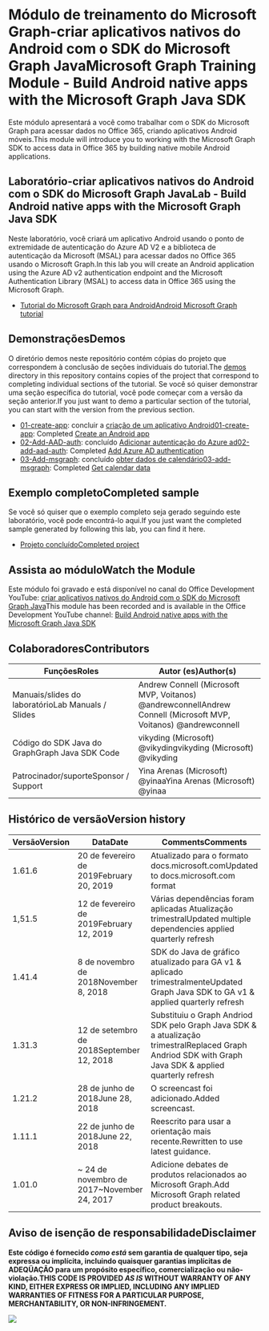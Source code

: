# <a name="microsoft-graph-training-module---build-android-native-apps-with-the-microsoft-graph-java-sdk"></a><span data-ttu-id="1c95b-101">Módulo de treinamento do Microsoft Graph-criar aplicativos nativos do Android com o SDK do Microsoft Graph Java</span><span class="sxs-lookup"><span data-stu-id="1c95b-101">Microsoft Graph Training Module - Build Android native apps with the Microsoft Graph Java SDK</span></span>

<span data-ttu-id="1c95b-102">Este módulo apresentará a você como trabalhar com o SDK do Microsoft Graph para acessar dados no Office 365, criando aplicativos Android móveis.</span><span class="sxs-lookup"><span data-stu-id="1c95b-102">This module will introduce you to working with the Microsoft Graph SDK to access data in Office 365 by building native mobile Android applications.</span></span>

## <a name="lab---build-android-native-apps-with-the-microsoft-graph-java-sdk"></a><span data-ttu-id="1c95b-103">Laboratório-criar aplicativos nativos do Android com o SDK do Microsoft Graph Java</span><span class="sxs-lookup"><span data-stu-id="1c95b-103">Lab - Build Android native apps with the Microsoft Graph Java SDK</span></span>

<span data-ttu-id="1c95b-104">Neste laboratório, você criará um aplicativo Android usando o ponto de extremidade de autenticação do Azure AD V2 e a biblioteca de autenticação da Microsoft (MSAL) para acessar dados no Office 365 usando o Microsoft Graph.</span><span class="sxs-lookup"><span data-stu-id="1c95b-104">In this lab you will create an Android application using the Azure AD v2 authentication endpoint and the Microsoft Authentication Library (MSAL) to access data in Office 365 using the Microsoft Graph.</span></span>

- [<span data-ttu-id="1c95b-105">Tutorial do Microsoft Graph para Android</span><span class="sxs-lookup"><span data-stu-id="1c95b-105">Android Microsoft Graph tutorial</span></span>](https://docs.microsoft.com/graph/tutorials/android)

## <a name="demos"></a><span data-ttu-id="1c95b-106">Demonstrações</span><span class="sxs-lookup"><span data-stu-id="1c95b-106">Demos</span></span>

<span data-ttu-id="1c95b-107">O [](./demos) diretório demos neste repositório contém cópias do projeto que correspondem à conclusão de seções individuais do tutorial.</span><span class="sxs-lookup"><span data-stu-id="1c95b-107">The [demos](./demos) directory in this repository contains copies of the project that correspond to completing individual sections of the tutorial.</span></span> <span data-ttu-id="1c95b-108">Se você só quiser demonstrar uma seção específica do tutorial, você pode começar com a versão da seção anterior.</span><span class="sxs-lookup"><span data-stu-id="1c95b-108">If you just want to demo a particular section of the tutorial, you can start with the version from the previous section.</span></span>

- <span data-ttu-id="1c95b-109">[01-create-app](demos/01-create-app): concluir a [criação de um aplicativo Android](https://docs.microsoft.com/graph/tutorials/android?tutorial-step=1)</span><span class="sxs-lookup"><span data-stu-id="1c95b-109">[01-create-app](demos/01-create-app): Completed [Create an Android app](https://docs.microsoft.com/graph/tutorials/android?tutorial-step=1)</span></span>
- <span data-ttu-id="1c95b-110">[02-Add-AAD-auth](demos/02-add-aad-auth): concluído [Adicionar autenticação do Azure ad](https://docs.microsoft.com/graph/tutorials/android?tutorial-step=3)</span><span class="sxs-lookup"><span data-stu-id="1c95b-110">[02-add-aad-auth](demos/02-add-aad-auth): Completed [Add Azure AD authentication](https://docs.microsoft.com/graph/tutorials/android?tutorial-step=3)</span></span>
- <span data-ttu-id="1c95b-111">[03-Add-msgraph](demos/03-add-msgraph): concluído [obter dados de calendário](https://docs.microsoft.com/graph/tutorials/android?tutorial-step=4)</span><span class="sxs-lookup"><span data-stu-id="1c95b-111">[03-add-msgraph](demos/03-add-msgraph): Completed [Get calendar data](https://docs.microsoft.com/graph/tutorials/android?tutorial-step=4)</span></span>

## <a name="completed-sample"></a><span data-ttu-id="1c95b-112">Exemplo completo</span><span class="sxs-lookup"><span data-stu-id="1c95b-112">Completed sample</span></span>

<span data-ttu-id="1c95b-113">Se você só quiser que o exemplo completo seja gerado seguindo este laboratório, você pode encontrá-lo aqui.</span><span class="sxs-lookup"><span data-stu-id="1c95b-113">If you just want the completed sample generated by following this lab, you can find it here.</span></span>

- [<span data-ttu-id="1c95b-114">Projeto concluído</span><span class="sxs-lookup"><span data-stu-id="1c95b-114">Completed project</span></span>](demos/03-add-msgraph)

## <a name="watch-the-module"></a><span data-ttu-id="1c95b-115">Assista ao módulo</span><span class="sxs-lookup"><span data-stu-id="1c95b-115">Watch the Module</span></span>

<span data-ttu-id="1c95b-116">Este módulo foi gravado e está disponível no canal do Office Development YouTube: [criar aplicativos nativos do Android com o SDK do Microsoft Graph Java](https://youtu.be/Yk0FMwXanck)</span><span class="sxs-lookup"><span data-stu-id="1c95b-116">This module has been recorded and is available in the Office Development YouTube channel: [Build Android native apps with the Microsoft Graph Java SDK](https://youtu.be/Yk0FMwXanck)</span></span>

## <a name="contributors"></a><span data-ttu-id="1c95b-117">Colaboradores</span><span class="sxs-lookup"><span data-stu-id="1c95b-117">Contributors</span></span>

| <span data-ttu-id="1c95b-118">Funções</span><span class="sxs-lookup"><span data-stu-id="1c95b-118">Roles</span></span>                | <span data-ttu-id="1c95b-119">Autor (es)</span><span class="sxs-lookup"><span data-stu-id="1c95b-119">Author(s)</span></span>                                               |
| -------------------- | ------------------------------------------------------- |
| <span data-ttu-id="1c95b-120">Manuais/slides do laboratório</span><span class="sxs-lookup"><span data-stu-id="1c95b-120">Lab Manuals / Slides</span></span> | <span data-ttu-id="1c95b-121">Andrew Connell (Microsoft MVP, Voitanos) @andrewconnell</span><span class="sxs-lookup"><span data-stu-id="1c95b-121">Andrew Connell (Microsoft MVP, Voitanos) @andrewconnell</span></span> |
| <span data-ttu-id="1c95b-122">Código do SDK Java do Graph</span><span class="sxs-lookup"><span data-stu-id="1c95b-122">Graph Java SDK Code</span></span>  | <span data-ttu-id="1c95b-123">vikyding (Microsoft) @vikyding</span><span class="sxs-lookup"><span data-stu-id="1c95b-123">vikyding (Microsoft) @vikyding</span></span>                          |
| <span data-ttu-id="1c95b-124">Patrocinador/suporte</span><span class="sxs-lookup"><span data-stu-id="1c95b-124">Sponsor / Support</span></span>    | <span data-ttu-id="1c95b-125">Yina Arenas (Microsoft) @yinaa</span><span class="sxs-lookup"><span data-stu-id="1c95b-125">Yina Arenas (Microsoft) @yinaa</span></span>                          |

## <a name="version-history"></a><span data-ttu-id="1c95b-126">Histórico de versão</span><span class="sxs-lookup"><span data-stu-id="1c95b-126">Version history</span></span>

| <span data-ttu-id="1c95b-127">Versão</span><span class="sxs-lookup"><span data-stu-id="1c95b-127">Version</span></span> | <span data-ttu-id="1c95b-128">Data</span><span class="sxs-lookup"><span data-stu-id="1c95b-128">Date</span></span>               | <span data-ttu-id="1c95b-129">Comments</span><span class="sxs-lookup"><span data-stu-id="1c95b-129">Comments</span></span>                                                                   |
| ------- | ------------------ | -------------------------------------------------------------------------- |
| <span data-ttu-id="1c95b-130">1.6</span><span class="sxs-lookup"><span data-stu-id="1c95b-130">1.6</span></span>     | <span data-ttu-id="1c95b-131">20 de fevereiro de 2019</span><span class="sxs-lookup"><span data-stu-id="1c95b-131">February 20, 2019</span></span>  | <span data-ttu-id="1c95b-132">Atualizado para o formato docs.microsoft.com</span><span class="sxs-lookup"><span data-stu-id="1c95b-132">Updated to docs.microsoft.com format</span></span>      |
| <span data-ttu-id="1c95b-133">1,5</span><span class="sxs-lookup"><span data-stu-id="1c95b-133">1.5</span></span>     | <span data-ttu-id="1c95b-134">12 de fevereiro de 2019</span><span class="sxs-lookup"><span data-stu-id="1c95b-134">February 12, 2019</span></span>  | <span data-ttu-id="1c95b-135">Várias dependências foram aplicadas Atualização trimestral</span><span class="sxs-lookup"><span data-stu-id="1c95b-135">Updated multiple dependencies applied quarterly refresh</span></span>                    |
| <span data-ttu-id="1c95b-136">1.4</span><span class="sxs-lookup"><span data-stu-id="1c95b-136">1.4</span></span>     | <span data-ttu-id="1c95b-137">8 de novembro de 2018</span><span class="sxs-lookup"><span data-stu-id="1c95b-137">November 8, 2018</span></span>   | <span data-ttu-id="1c95b-138">SDK do Java de gráfico atualizado para GA v1 & aplicado trimestralmente</span><span class="sxs-lookup"><span data-stu-id="1c95b-138">Updated Graph Java SDK to GA v1 & applied quarterly refresh</span></span>                |
| <span data-ttu-id="1c95b-139">1.3</span><span class="sxs-lookup"><span data-stu-id="1c95b-139">1.3</span></span>     | <span data-ttu-id="1c95b-140">12 de setembro de 2018</span><span class="sxs-lookup"><span data-stu-id="1c95b-140">September 12, 2018</span></span> | <span data-ttu-id="1c95b-141">Substituiu o Graph Andriod SDK pelo Graph Java SDK & a atualização trimestral</span><span class="sxs-lookup"><span data-stu-id="1c95b-141">Replaced Graph Andriod SDK with Graph Java SDK & applied quarterly refresh</span></span> |
| <span data-ttu-id="1c95b-142">1.2</span><span class="sxs-lookup"><span data-stu-id="1c95b-142">1.2</span></span>     | <span data-ttu-id="1c95b-143">28 de junho de 2018</span><span class="sxs-lookup"><span data-stu-id="1c95b-143">June 28, 2018</span></span>      | <span data-ttu-id="1c95b-144">O screencast foi adicionado.</span><span class="sxs-lookup"><span data-stu-id="1c95b-144">Added screencast.</span></span>                                                          |
| <span data-ttu-id="1c95b-145">1.1</span><span class="sxs-lookup"><span data-stu-id="1c95b-145">1.1</span></span>     | <span data-ttu-id="1c95b-146">22 de junho de 2018</span><span class="sxs-lookup"><span data-stu-id="1c95b-146">June 22, 2018</span></span>      | <span data-ttu-id="1c95b-147">Reescrito para usar a orientação mais recente.</span><span class="sxs-lookup"><span data-stu-id="1c95b-147">Rewritten to use latest guidance.</span></span>                                          |
| <span data-ttu-id="1c95b-148">1.0</span><span class="sxs-lookup"><span data-stu-id="1c95b-148">1.0</span></span>     | <span data-ttu-id="1c95b-149">~ 24 de novembro de 2017</span><span class="sxs-lookup"><span data-stu-id="1c95b-149">~November 24, 2017</span></span> | <span data-ttu-id="1c95b-150">Adicione debates de produtos relacionados ao Microsoft Graph.</span><span class="sxs-lookup"><span data-stu-id="1c95b-150">Add Microsoft Graph related product breakouts.</span></span>                             |

## <a name="disclaimer"></a><span data-ttu-id="1c95b-151">Aviso de isenção de responsabilidade</span><span class="sxs-lookup"><span data-stu-id="1c95b-151">Disclaimer</span></span>

<span data-ttu-id="1c95b-152">**Este código é fornecido _como está_ sem garantia de qualquer tipo, seja expressa ou implícita, incluindo quaisquer garantias implícitas de ADEQÜAÇÃO para um propósito específico, comercialização ou não-violação.**</span><span class="sxs-lookup"><span data-stu-id="1c95b-152">**THIS CODE IS PROVIDED _AS IS_ WITHOUT WARRANTY OF ANY KIND, EITHER EXPRESS OR IMPLIED, INCLUDING ANY IMPLIED WARRANTIES OF FITNESS FOR A PARTICULAR PURPOSE, MERCHANTABILITY, OR NON-INFRINGEMENT.**</span></span>

<img src="https://telemetry.sharepointpnp.com/msgraph-training-android" />
